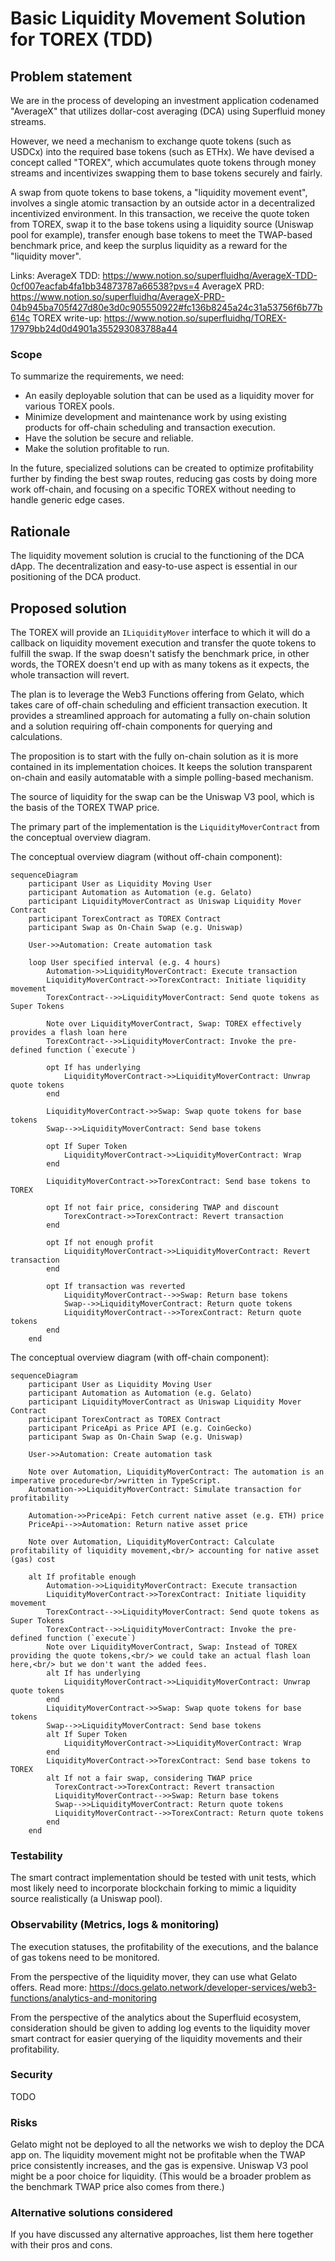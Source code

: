 # Basic Liquidity Movement Solution for TOREX (TDD)

## Problem statement

We are in the process of developing an investment application codenamed "AverageX" that utilizes dollar-cost averaging
(DCA) using Superfluid money streams.

However, we need a mechanism to exchange quote tokens (such as USDCx) into the required base tokens (such as ETHx). We
have devised a concept called "TOREX", which accumulates quote tokens through money streams and incentivizes swapping
them to base tokens securely and fairly.

A swap from quote tokens to base tokens, a "liquidity movement event", involves a single atomic transaction by an
outside actor in a decentralized incentivized environment. In this transaction, we receive the quote token from TOREX,
swap it to the base tokens using a liquidity source (Uniswap pool for example), transfer enough base tokens to meet the
TWAP-based benchmark price, and keep the surplus liquidity as a reward for the "liquidity mover".

Links: AverageX TDD: https://www.notion.so/superfluidhq/AverageX-TDD-0cf007eacfab4fa1bb34873787a66538?pvs=4 AverageX
PRD: https://www.notion.so/superfluidhq/AverageX-PRD-04b945ba705f427d80e3d0c905550922#fc136b8245a24c31a53756f6b77b614c
TOREX write-up: https://www.notion.so/superfluidhq/TOREX-17979bb24d0d4901a355293083788a44

### Scope

To summarize the requirements, we need:

- An easily deployable solution that can be used as a liquidity mover for various TOREX pools.
- Minimize development and maintenance work by using existing products for off-chain scheduling and transaction
  execution.
- Have the solution be secure and reliable.
- Make the solution profitable to run.

In the future, specialized solutions can be created to optimize profitability further by finding the best swap routes,
reducing gas costs by doing more work off-chain, and focusing on a specific TOREX without needing to handle generic edge
cases.

## Rationale

The liquidity movement solution is crucial to the functioning of the DCA dApp. The decentralization and easy-to-use
aspect is essential in our positioning of the DCA product.

## Proposed solution

The TOREX will provide an `ILiquidityMover` interface to which it will do a callback on liquidity movement execution and
transfer the quote tokens to fulfill the swap. If the swap doesn't satisfy the benchmark price, in other words, the
TOREX doesn't end up with as many tokens as it expects, the whole transaction will revert.

The plan is to leverage the Web3 Functions offering from Gelato, which takes care of off-chain scheduling and efficient
transaction execution. It provides a streamlined approach for automating a fully on-chain solution and a solution
requiring off-chain components for querying and calculations.

The proposition is to start with the fully on-chain solution as it is more contained in its implementation choices. It
keeps the solution transparent on-chain and easily automatable with a simple polling-based mechanism.

The source of liquidity for the swap can be the Uniswap V3 pool, which is the basis of the TOREX TWAP price.

The primary part of the implementation is the `LiquidityMoverContract` from the conceptual overview diagram.

The conceptual overview diagram (without off-chain component):

```mermaid
sequenceDiagram
    participant User as Liquidity Moving User
    participant Automation as Automation (e.g. Gelato)
    participant LiquidityMoverContract as Uniswap Liquidity Mover Contract
    participant TorexContract as TOREX Contract
    participant Swap as On-Chain Swap (e.g. Uniswap)

    User->>Automation: Create automation task

    loop User specified interval (e.g. 4 hours)
        Automation->>LiquidityMoverContract: Execute transaction
        LiquidityMoverContract->>TorexContract: Initiate liquidity movement
        TorexContract-->>LiquidityMoverContract: Send quote tokens as Super Tokens

        Note over LiquidityMoverContract, Swap: TOREX effectively provides a flash loan here
        TorexContract-->>LiquidityMoverContract: Invoke the pre-defined function (`execute`)

        opt If has underlying
            LiquidityMoverContract->>LiquidityMoverContract: Unwrap quote tokens
        end

        LiquidityMoverContract->>Swap: Swap quote tokens for base tokens
        Swap-->>LiquidityMoverContract: Send base tokens

        opt If Super Token
            LiquidityMoverContract->>LiquidityMoverContract: Wrap
        end

        LiquidityMoverContract->>TorexContract: Send base tokens to TOREX

        opt If not fair price, considering TWAP and discount
            TorexContract->>TorexContract: Revert transaction
        end

        opt If not enough profit
            LiquidityMoverContract->>LiquidityMoverContract: Revert transaction
        end

        opt If transaction was reverted
            LiquidityMoverContract-->>Swap: Return base tokens
            Swap-->>LiquidityMoverContract: Return quote tokens
            LiquidityMoverContract-->>TorexContract: Return quote tokens
        end
    end
```

The conceptual overview diagram (with off-chain component):

```mermaid
sequenceDiagram
    participant User as Liquidity Moving User
    participant Automation as Automation (e.g. Gelato)
    participant LiquidityMoverContract as Uniswap Liquidity Mover Contract
    participant TorexContract as TOREX Contract
    participant PriceApi as Price API (e.g. CoinGecko)
    participant Swap as On-Chain Swap (e.g. Uniswap)

    User->>Automation: Create automation task

    Note over Automation, LiquidityMoverContract: The automation is an imperative procedure<br/>written in TypeScript.
    Automation->>LiquidityMoverContract: Simulate transaction for profitability

    Automation->>PriceApi: Fetch current native asset (e.g. ETH) price
    PriceApi-->>Automation: Return native asset price

    Note over Automation, LiquidityMoverContract: Calculate profitability of liquidity movement,<br/> accounting for native asset (gas) cost

    alt If profitable enough
        Automation->>LiquidityMoverContract: Execute transaction
        LiquidityMoverContract->>TorexContract: Initiate liquidity movement
        TorexContract-->>LiquidityMoverContract: Send quote tokens as Super Tokens
        TorexContract-->>LiquidityMoverContract: Invoke the pre-defined function (`execute`)
        Note over LiquidityMoverContract, Swap: Instead of TOREX providing the quote tokens,<br/> we could take an actual flash loan here,<br/> but we don't want the added fees.
        alt If has underlying
            LiquidityMoverContract->>LiquidityMoverContract: Unwrap quote tokens
        end
        LiquidityMoverContract->>Swap: Swap quote tokens for base tokens
        Swap-->>LiquidityMoverContract: Send base tokens
        alt If Super Token
            LiquidityMoverContract->>LiquidityMoverContract: Wrap
        end
        LiquidityMoverContract->>TorexContract: Send base tokens to TOREX
        alt If not a fair swap, considering TWAP price
          TorexContract->>TorexContract: Revert transaction
          LiquidityMoverContract-->>Swap: Return base tokens
          Swap-->>LiquidityMoverContract: Return quote tokens
          LiquidityMoverContract-->>TorexContract: Return quote tokens
        end
    end
```

### Testability

The smart contract implementation should be tested with unit tests, which most likely need to incorporate blockchain
forking to mimic a liquidity source realistically (a Uniswap pool).

### Observability (Metrics, logs & monitoring)

The execution statuses, the profitability of the executions, and the balance of gas tokens need to be monitored.

From the perspective of the liquidity mover, they can use what Gelato offers. Read more:
https://docs.gelato.network/developer-services/web3-functions/analytics-and-monitoring

From the perspective of the analytics about the Superfluid ecosystem, consideration should be given to adding log events
to the liquidity mover smart contract for easier querying of the liquidity movements and their profitability.

### Security

TODO

### Risks

Gelato might not be deployed to all the networks we wish to deploy the DCA app on. The liquidity movement might not be
profitable when the TWAP price consistently increases, and the gas is expensive. Uniswap V3 pool might be a poor choice
for liquidity. (This would be a broader problem as the benchmark TWAP price also comes from there.)

### Alternative solutions considered

If you have discussed any alternative approaches, list them here together with their pros and cons.
